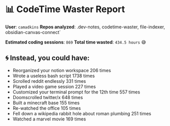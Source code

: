 # 📊 CodeTime Waster Report

**User**: `camadkins`
**Repos analyzed**: .dev-notes, codetime-waster, file-indexer, obsidian-canvas-connect`

**Estimated coding sessions**: `869`
**Total time wasted**: `434.5 hours` 😅

## 🌀 Instead, you could have:

- Reorganized your notion workspace 206 times
- Wrote a useless bash script 1738 times
- Scrolled reddit endlessly 331 times
- Played a video game session 227 times
- Customized your terminal prompt for the 12th time 557 times
- Doomscrolled twitter/x 648 times
- Built a minecraft base 155 times
- Re-watched the office 105 times
- Fell down a wikipedia rabbit hole about roman plumbing 251 times
- Watched a marvel movie 169 times
